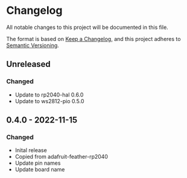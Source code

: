 # Changelog

All notable changes to this project will be documented in this file.

The format is based on [Keep a Changelog](https://keepachangelog.com/en/1.0.0/),
and this project adheres to [Semantic Versioning](https://semver.org/spec/v2.0.0.html).

## Unreleased

### Changed

- Update to rp2040-hal 0.6.0
- Update to ws2812-pio 0.5.0

## 0.4.0 - 2022-11-15

### Changed

- Inital release
- Copied from adafruit-feather-rp2040
- Update pin names
- Update board name

